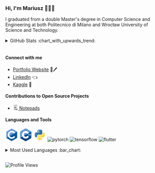 ### Hi, I'm Mariusz 👋👨‍💻

I graduated from a double Master's degree in Computer Science and Engineering at both Politecnico di Milano and Wrocław University of Science and Technology.

<details>
  <summary style="margin-bottom: 1rem; margin-top: 1rem;"> GitHub Stats :chart_with_upwards_trend:</summary>

  [![Most Used Languages](https://github-readme-stats.vercel.app/api?username=Nexer8&theme=slateorange&layout=compact&lang_count=5&count_private=true&hide_border=true&hide_title=true)](https://github.com/anuraghazra/github-readme-stats)

</details>

#### Connect with me

- [Portfolio Website](https://nexer8.github.io/) :open_book::pen:
- [LinkedIn](https://linkedin.com/in/mariusz-krzysztof-wisniewski) :point_left:
- [Kaggle](https://www.kaggle.com/mariuszwisniewski) :orange_book:

#### Contributions to Open Source Projects

- [![Icon](https://github.com/0x7c13/Notepads/blob/master/src/Notepads/Assets/GameBar/Icons/icon.targetsize-16.png) Notepads](https://github.com/0x7c13/Notepads)

#### Languages and Tools

<img src="https://raw.githubusercontent.com/devicons/devicon/master/icons/c/c-original.svg" alt="c" width="40" height="40"/> <img src="https://raw.githubusercontent.com/devicons/devicon/master/icons/cplusplus/cplusplus-original.svg" alt="cplusplus" width="40" height="40"/> <img src="https://raw.githubusercontent.com/devicons/devicon/master/icons/python/python-original.svg" alt="python" width="40" height="40"/> <img src="https://www.vectorlogo.zone/logos/pytorch/pytorch-icon.svg" alt="pytorch" width="40" height="40"/> <img src="https://www.vectorlogo.zone/logos/tensorflow/tensorflow-icon.svg" alt="tensorflow" width="40" height="40"/> <img src="https://www.vectorlogo.zone/logos/flutterio/flutterio-icon.svg" alt="flutter" width="40" height="40"/>

<details>
  <summary style="margin-bottom: 1rem; margin-top: 1rem;">Most Used Languages :bar_chart:</summary>

  [![Most Used Languages](https://github-readme-stats.vercel.app/api/top-langs/?username=Nexer8&theme=slateorange&hide=jupyter%20notebook,tex&layout=compact&lang_count=5&count_private=true&hide_border=true&hide_title=true)](https://github.com/anuraghazra/github-readme-stats)

</details>

![Profile Views](https://komarev.com/ghpvc/?username=Nexer8&label=Profile%20views&color=0e75b6&style=flat&color=orange)
